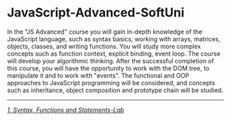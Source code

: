 # JavaScript-Advanced-SoftUni
In the "JS Advanced" course you will gain in-depth knowledge of the JavaScript language, such as syntax basics, working with arrays, matrices, objects, classes, and writing functions. You will study more complex concepts such as function context, explicit binding, event loop. The course will develop your algorithmic thinking. After the successful completion of this course, you will have the opportunity to work with the DOM tree, to manipulate it and to work with "events". The functional and OOP approaches to JavaScript programming will be considered, and concepts such as inheritance, object composition and prototype chain will be studied.

-------------------------------------------------------------------------------------------------------------------------------------------------------------------------
[*1. Syntax, Functions and Statements-Lab*](https://github.com/calisthenicsGuy/JavaScript-Advanced-SoftUni/tree/main/1.%20Syntax%2C%20Functions%20and%20Statements-Lab)
